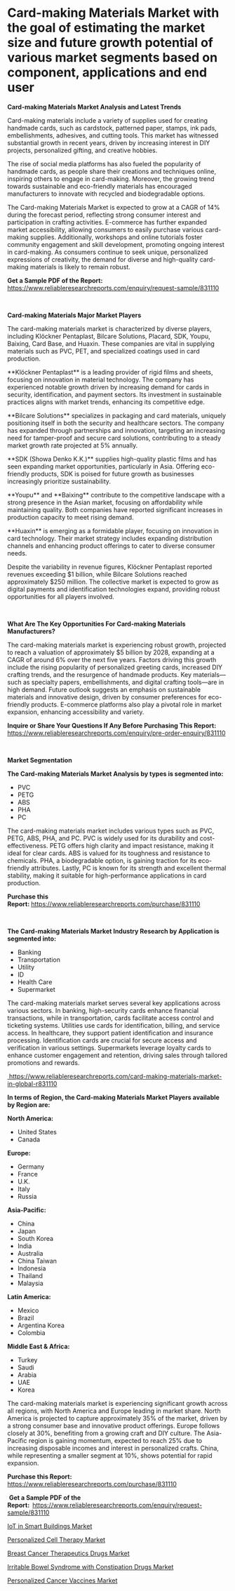 <p><h1>Card-making Materials Market with the goal of estimating the market size and future growth potential of various market segments based on component, applications and end user</h1></p><p><strong>Card-making Materials Market Analysis and Latest Trends</strong></p>
<p><p>Card-making materials include a variety of supplies used for creating handmade cards, such as cardstock, patterned paper, stamps, ink pads, embellishments, adhesives, and cutting tools. This market has witnessed substantial growth in recent years, driven by increasing interest in DIY projects, personalized gifting, and creative hobbies. </p><p>The rise of social media platforms has also fueled the popularity of handmade cards, as people share their creations and techniques online, inspiring others to engage in card-making. Moreover, the growing trend towards sustainable and eco-friendly materials has encouraged manufacturers to innovate with recycled and biodegradable options. </p><p>The Card-making Materials Market is expected to grow at a CAGR of 14% during the forecast period, reflecting strong consumer interest and participation in crafting activities. E-commerce has further expanded market accessibility, allowing consumers to easily purchase various card-making supplies. Additionally, workshops and online tutorials foster community engagement and skill development, promoting ongoing interest in card-making. As consumers continue to seek unique, personalized expressions of creativity, the demand for diverse and high-quality card-making materials is likely to remain robust.</p></p>
<p><strong>Get a Sample PDF of the Report:&nbsp;</strong> <a href="https://www.reliableresearchreports.com/enquiry/request-sample/831110?utm_campaign=12&utm_medium=2&utm_source=Github&utm_content=ia&utm_term=18122024&utm_id=card-making-materials">https://www.reliableresearchreports.com/enquiry/request-sample/831110</a></p>
<p>&nbsp;</p>
<p><strong>Card-making Materials Major Market Players</strong></p>
<p><p>The card-making materials market is characterized by diverse players, including Klöckner Pentaplast, Bilcare Solutions, Placard, SDK, Youpu, Baixing, Card Base, and Huaxin. These companies are vital in supplying materials such as PVC, PET, and specialized coatings used in card production.</p><p>**Klöckner Pentaplast** is a leading provider of rigid films and sheets, focusing on innovation in material technology. The company has experienced notable growth driven by increasing demand for cards in security, identification, and payment sectors. Its investment in sustainable practices aligns with market trends, enhancing its competitive edge.</p><p>**Bilcare Solutions** specializes in packaging and card materials, uniquely positioning itself in both the security and healthcare sectors. The company has expanded through partnerships and innovation, targeting an increasing need for tamper-proof and secure card solutions, contributing to a steady market growth rate projected at 5% annually.</p><p>**SDK (Showa Denko K.K.)** supplies high-quality plastic films and has seen expanding market opportunities, particularly in Asia. Offering eco-friendly products, SDK is poised for future growth as businesses increasingly prioritize sustainability.</p><p>**Youpu** and **Baixing** contribute to the competitive landscape with a strong presence in the Asian market, focusing on affordability while maintaining quality. Both companies have reported significant increases in production capacity to meet rising demand.</p><p>**Huaxin** is emerging as a formidable player, focusing on innovation in card technology. Their market strategy includes expanding distribution channels and enhancing product offerings to cater to diverse consumer needs.</p><p>Despite the variability in revenue figures, Klöckner Pentaplast reported revenues exceeding $1 billion, while Bilcare Solutions reached approximately $250 million. The collective market is expected to grow as digital payments and identification technologies expand, providing robust opportunities for all players involved.</p></p>
<p>&nbsp;</p>
<p><strong>What Are The Key Opportunities For Card-making Materials Manufacturers?</strong></p>
<p><p>The card-making materials market is experiencing robust growth, projected to reach a valuation of approximately $5 billion by 2028, expanding at a CAGR of around 6% over the next five years. Factors driving this growth include the rising popularity of personalized greeting cards, increased DIY crafting trends, and the resurgence of handmade products. Key materials—such as specialty papers, embellishments, and digital crafting tools—are in high demand. Future outlook suggests an emphasis on sustainable materials and innovative design, driven by consumer preferences for eco-friendly products. E-commerce platforms also play a pivotal role in market expansion, enhancing accessibility and variety.</p></p>
<p><strong>Inquire or Share Your Questions If Any Before Purchasing This Report:</strong> <a href="https://www.reliableresearchreports.com/enquiry/pre-order-enquiry/831110?utm_campaign=12&utm_medium=2&utm_source=Github&utm_content=ia&utm_term=18122024&utm_id=card-making-materials">https://www.reliableresearchreports.com/enquiry/pre-order-enquiry/831110</a></p>
<p>&nbsp;</p>
<p><strong>Market Segmentation</strong></p>
<p><strong>The Card-making Materials Market Analysis by types is segmented into:</strong></p>
<p><ul><li>PVC</li><li>PETG</li><li>ABS</li><li>PHA</li><li>PC</li></ul></p>
<p><p>The card-making materials market includes various types such as PVC, PETG, ABS, PHA, and PC. PVC is widely used for its durability and cost-effectiveness. PETG offers high clarity and impact resistance, making it ideal for clear cards. ABS is valued for its toughness and resistance to chemicals. PHA, a biodegradable option, is gaining traction for its eco-friendly attributes. Lastly, PC is known for its strength and excellent thermal stability, making it suitable for high-performance applications in card production.</p></p>
<p><strong>Purchase this Report:&nbsp;</strong><a href="https://www.reliableresearchreports.com/purchase/831110?utm_campaign=12&utm_medium=2&utm_source=Github&utm_content=ia&utm_term=18122024&utm_id=card-making-materials">https://www.reliableresearchreports.com/purchase/831110</a></p>
<p>&nbsp;</p>
<p><strong>The Card-making Materials Market Industry Research by Application is segmented into:</strong></p>
<p><ul><li>Banking</li><li>Transportation</li><li>Utility</li><li>ID</li><li>Health Care</li><li>Supermarket</li></ul></p>
<p><p>The card-making materials market serves several key applications across various sectors. In banking, high-security cards enhance financial transactions, while in transportation, cards facilitate access control and ticketing systems. Utilities use cards for identification, billing, and service access. In healthcare, they support patient identification and insurance processing. Identification cards are crucial for secure access and verification in various settings. Supermarkets leverage loyalty cards to enhance customer engagement and retention, driving sales through tailored promotions and rewards.</p></p>
<p><a href="https://www.reliableresearchreports.com/card-making-materials-market-in-global-r831110?utm_campaign=12&utm_medium=2&utm_source=Github&utm_content=ia&utm_term=18122024&utm_id=card-making-materials">&nbsp;https://www.reliableresearchreports.com/card-making-materials-market-in-global-r831110</a></p>
<p><strong>In terms of Region, the Card-making Materials Market Players available by Region are:</strong></p>
<p>
    <p> <strong> North America: </strong>
        <ul>
            <li>United States</li>
            <li>Canada</li>
        </ul>
        </p> 
    <p> <strong> Europe: </strong>
        <ul>
            <li>Germany</li>
            <li>France</li>
            <li>U.K.</li>
            <li>Italy</li>
            <li>Russia</li>
        </ul>
        </p> 
    <p> <strong> Asia-Pacific: </strong>
        <ul>
            <li>China</li>
            <li>Japan</li>
            <li>South Korea</li>
            <li>India</li>
            <li>Australia</li>
            <li>China Taiwan</li>
            <li>Indonesia</li>
            <li>Thailand</li>
            <li>Malaysia</li>
        </ul>
        </p> 
    <p> <strong> Latin America: </strong>
        <ul>
            <li>Mexico</li>
            <li>Brazil</li>
            <li>Argentina Korea</li>
            <li>Colombia</li>
        </ul>
        </p> 
    <p> <strong> Middle East & Africa: </strong>
        <ul>
            <li>Turkey</li>
            <li>Saudi</li>
            <li>Arabia</li>
            <li>UAE</li>
            <li>Korea</li>
        </ul>
    </p>
    </p>
<p><p>The card-making materials market is experiencing significant growth across all regions, with North America and Europe leading in market share. North America is projected to capture approximately 35% of the market, driven by a strong consumer base and innovative product offerings. Europe follows closely at 30%, benefiting from a growing craft and DIY culture. The Asia-Pacific region is gaining momentum, expected to reach 25% due to increasing disposable incomes and interest in personalized crafts. China, while representing a smaller segment at 10%, shows potential for rapid expansion.</p></p>
<p><strong>Purchase this Report: </strong><a href="https://www.reliableresearchreports.com/purchase/831110?utm_campaign=12&utm_medium=2&utm_source=Github&utm_content=ia&utm_term=18122024&utm_id=card-making-materials">https://www.reliableresearchreports.com/purchase/831110</a></p>
<p>&nbsp;<strong>Get a Sample PDF of the Report:&nbsp;&nbsp;</strong><a href="https://www.reliableresearchreports.com/enquiry/request-sample/831110?utm_campaign=12&utm_medium=2&utm_source=Github&utm_content=ia&utm_term=18122024&utm_id=card-making-materials">https://www.reliableresearchreports.com/enquiry/request-sample/831110</a></p>
<p><strong></strong></p>
<p><p><a href="https://www.linkedin.com/pulse/iot-smart-buildings-market-analysis-current-trends-industry-scf9e?utm_campaign=12&utm_medium=2&utm_source=Github&utm_content=ia&utm_term=18122024&utm_id=card-making-materials">IoT in Smart Buildings Market</a></p><p><a href="https://www.linkedin.com/pulse/analyzing-personalized-cell-therapy-market-growth-revenue-9a81e?utm_campaign=12&utm_medium=2&utm_source=Github&utm_content=ia&utm_term=18122024&utm_id=card-making-materials">Personalized Cell Therapy Market</a></p><p><a href="https://github.com/GenaGaines34/Market-Research-Report-List-1/blob/main/breast-cancer-therapeutics-drugs-market.md?utm_campaign=12&utm_medium=2&utm_source=Github&utm_content=ia&utm_term=18122024&utm_id=card-making-materials">Breast Cancer Therapeutics Drugs Market</a></p><p><a href="https://github.com/JakirUddin511/Market-Research-Report-List-1/blob/main/irritable-bowel-syndrome-with-constipation-drugs-market.md?utm_campaign=12&utm_medium=2&utm_source=Github&utm_content=ia&utm_term=18122024&utm_id=card-making-materials">Irritable Bowel Syndrome with Constipation Drugs Market</a></p><p><a href="https://www.linkedin.com/pulse/personalized-cancer-vaccines-market-outlook-2024-2031-trends-ieuae?utm_campaign=12&utm_medium=2&utm_source=Github&utm_content=ia&utm_term=18122024&utm_id=card-making-materials">Personalized Cancer Vaccines Market</a></p></p>